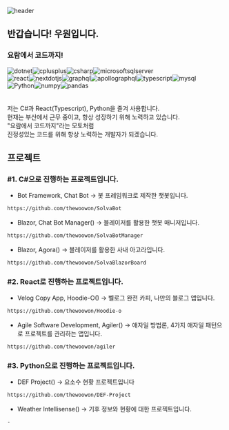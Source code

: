![header](https://capsule-render.vercel.app/api?type=soft&color=0:FFB310,100:115DFF&height=300&section=header&text=WooWon&fontSize=90)

## 반갑습니다! 우원입니다.

### 요람에서 코드까지!
<div style="display:flex;">
  <img alt="dotnet" src ="https://img.shields.io/badge/dotnet-512BD4.svg?&style=for-the-badge&logo=dotnet&logoColor=white"/>
  <img alt="cplusplus" src ="https://img.shields.io/badge/cplusplus-00599C.svg?&style=for-the-badge&logo=cplusplus&logoColor=white"/>
  <img alt="csharp" src ="https://img.shields.io/badge/csharp-239120.svg?&style=for-the-badge&logo=csharp&logoColor=white"/>
  <img alt="microsoftsqlserver" src ="https://img.shields.io/badge/microsoftsqlserver-CC2927.svg?&style=for-the-badge&logo=microsoftsqlserver&logoColor=white"/>
</div>
<div style="display:flex;">
  <img alt="react" src ="https://img.shields.io/badge/react-61DAFB.svg?&style=for-the-badge&logo=react&logoColor=white"/>
  <img alt="nextdotjs" src ="https://img.shields.io/badge/nextdotjs-000000.svg?&style=for-the-badge&logo=nextdotjs&logoColor=white"/>
  <img alt="graphql" src ="https://img.shields.io/badge/graphql-E10098.svg?&style=for-the-badge&logo=graphql&logoColor=white"/>
  <img alt="apollographql" src ="https://img.shields.io/badge/apollographql-311C87.svg?&style=for-the-badge&logo=apollographql&logoColor=white"/>
  <img alt="typescript" src ="https://img.shields.io/badge/typescript-3178C6.svg?&style=for-the-badge&logo=typescript&logoColor=white"/>
  <img alt="mysql" src ="https://img.shields.io/badge/apollographql-4479A1.svg?&style=for-the-badge&logo=apollographql&logoColor=white"/>
</div>
<div style="display:flex;">
  <img alt="Python" src ="https://img.shields.io/badge/Python-3776AB.svg?&style=for-the-badge&logo=Python&logoColor=white"/>
  <img alt="numpy" src ="https://img.shields.io/badge/numpy-013243.svg?&style=for-the-badge&logo=numpy&logoColor=white"/>
  <img alt="pandas" src ="https://img.shields.io/badge/pandas-150458.svg?&style=for-the-badge&logo=pandas&logoColor=white"/>
</div>
</br>
</br>
저는 C#과 React(Typescript), Python을 즐겨 사용합니다.
</br>
현재는 부산에서 근무 중이고, 항상 성장하기 위해 노력하고 있습니다.
</br>
"요람에서 코드까지"라는 모토처럼
</br>
진정성있는 코드를 위해 항상 노력하는 개발자가 되겠습니다.



## 프로젝트

### #1. C#으로 진행하는 프로젝트입니다.
- Bot Framework, Chat Bot -> 봇 프레임워크로 제작한 챗봇입니다.
```sh
https://github.com/thewoowon/SolvaBot
```
- Blazor, Chat Bot Manager() -> 블레이저를 활용한 챗봇 매니저입니다.
```sh
https://github.com/thewoowon/SolvaBotManager
```
- Blazor, Agora() -> 블레이저를 활용한 사내 아고라입니다.
```sh
https://github.com/thewoowon/SolvaBlazorBoard
```

### #2. React로 진행하는 프로젝트입니다.
- Velog Copy App, Hoodie-O() -> 벨로그 완전 카피, 나만의 블로그 앱입니다.
```sh
https://github.com/thewoowon/Hoodie-o
```
- Agile Software Development, Agiler() -> 애자일 방법론, 4가지 애자일 패턴으로 프로젝트를 관리하는 앱입니다.
```sh
https://github.com/thewoowon/agiler
```

### #3. Python으로 진행하는 프로젝트입니다.
- DEF Project() -> 요소수 현황 프로젝트입니다
```sh
https://github.com/thewoowon/DEF-Project
```
- Weather Intellisense() -> 기후 정보와 현황에 대한 프로젝트입니다.
```sh
-
```
